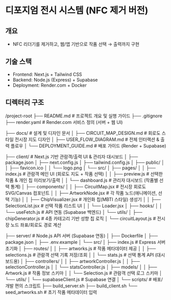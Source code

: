 # 디포지엄 전시 시스템 (NFC 제거 버전)

## 개요
- NFC 리더기를 제거하고, 웹/앱 기반으로 작품 선택 → 출력까지 구현

## 기술 스택
- Frontend: Next.js + Tailwind CSS
- Backend: Node.js (Express) + Supabase
- Deployment: Render.com + Docker

## 디렉터리 구조
/project-root
├── README.md                    # 프로젝트 개요 및 실행 가이드
├── .gitignore
├── render.yaml                  # Render.com 서비스 정의 (서버 + 웹 UI)

├── docs/                        # 설계 및 디자인 문서
│   ├── CIRCUIT_MAP_DESIGN.md    # 회로도 스타일 전시장 지도 디자인
│   ├── USER_FLOW_DIAGRAM.md     # 전체 인터랙션 & 출력 플로우
│   └── DEPLOYMENT_GUIDE.md      # 배포 가이드 (Render + Supabase)

├── client/                      # Next.js 기반 관람객/출력 UI & 관리자 대시보드
│   ├── package.json
│   ├── next.config.js
│   ├── tailwind.config.js
│   ├── public/
│   │   ├── favicon.ico
│   │   └── logo.png
│   └── src/
│       ├── pages/
│       │   ├── index.js         # 관람객 메인 UI (회로도 지도 + 작품 선택)
│       │   ├── preview.js       # 선택한 작품 & 개인 칩 미리보기/출력
│       │   └── dashboard.js     # 관리자 대시보드 (작품별 선택 통계)
│       ├── components/
│       │   ├── CircuitMap.jsx   # 전시장 회로도 SVG/Canvas 컴포넌트
│       │   ├── ArtworkNode.jsx  # 각 작품 노드(애니메이션, 선택 기능)
│       │   ├── ChipVisualizer.jsx # 개인화 칩(MBTI 스타일) 생성기
│       │   ├── SelectionList.jsx # 선택 작품 리스트 UI
│       │   └── Loader.jsx
│       ├── hooks/
│       │   └── useFetch.js      # API 연동 (Supabase 백엔드)
│       └── utils/
│           ├── chipGenerator.js # 4종 카테고리 기반 성향 칩 로직
│           └── circuitLayout.js # 전시장 노드 좌표/회로도 경로 계산

├── server/                      # Node.js API 서버 (Supabase 연동)
│   ├── Dockerfile
│   ├── package.json
│   ├── .env.example
│   └── src/
│       ├── index.js             # Express 서버 초기화
│       ├── routes/
│       │   ├── artworks.js      # 작품 메타데이터 제공
│       │   ├── selections.js    # 관람객 선택 기록 저장/조회
│       │   └── stats.js         # 선택 통계 API (대시보드용)
│       ├── controllers/
│       │   ├── artworkController.js
│       │   ├── selectionController.js
│       │   └── statsController.js
│       ├── models/
│       │   ├── Artwork.js       # 작품 정보 스키마
│       │   └── Selection.js     # 관람객 선택 로그 스키마
│       └── utils/
│           └── supabaseClient.js # Supabase 연결
│
└── scripts/                     # 배포/개발 편의 스크립트
    ├── build_server.sh
    ├── build_client.sh
    └── seed_artworks.sh         # 초기 작품 메타데이터 입력
